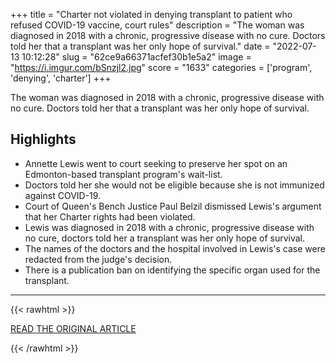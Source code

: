 +++
title = "Charter not violated in denying transplant to patient who refused COVID-19 vaccine, court rules"
description = "The woman was diagnosed in 2018 with a chronic, progressive disease with no cure. Doctors told her that a transplant was her only hope of survival."
date = "2022-07-13 10:12:28"
slug = "62ce9a66371acfef30b1e5a2"
image = "https://i.imgur.com/bSnzjl2.jpg"
score = "1633"
categories = ['program', 'denying', 'charter']
+++

The woman was diagnosed in 2018 with a chronic, progressive disease with no cure. Doctors told her that a transplant was her only hope of survival.

## Highlights

- Annette Lewis went to court seeking to preserve her spot on an Edmonton-based transplant program's wait-list.
- Doctors told her she would not be eligible because she is not immunized against COVID-19.
- Court of Queen's Bench Justice Paul Belzil dismissed Lewis's argument that her Charter rights had been violated.
- Lewis was diagnosed in 2018 with a chronic, progressive disease with no cure, doctors told her a transplant was her only hope of survival.
- The names of the doctors and the hospital involved in Lewis's case were redacted from the judge's decision.
- There is a publication ban on identifying the specific organ used for the transplant.

---

{{< rawhtml >}}
  <p class="article-category">
    <a target="_blank" href="https://www.cbc.ca/news/canada/edmonton/covid-19-vaccine-transplant-charter-rights-1.6518642">READ THE ORIGINAL ARTICLE</a>
  </p>
{{< /rawhtml >}}
